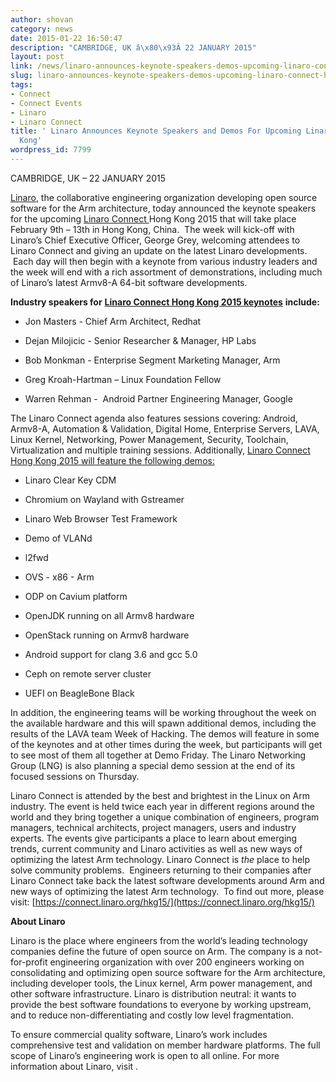 ```yaml
---
author: shovan
category: news
date: 2015-01-22 16:50:47
description: "CAMBRIDGE, UK â\x80\x93Â 22 JANUARY 2015"
layout: post
link: /news/linaro-announces-keynote-speakers-demos-upcoming-linaro-connect-hong-kong/
slug: linaro-announces-keynote-speakers-demos-upcoming-linaro-connect-hong-kong
tags:
- Connect
- Connect Events
- Linaro
- Linaro Connect
title: ' Linaro Announces Keynote Speakers and Demos For Upcoming Linaro Connect Hong
  Kong'
wordpress_id: 7799
---
```


CAMBRIDGE, UK – 22 JANUARY 2015

[Linaro](/), the collaborative engineering organization developing open source software for the Arm architecture, today announced the keynote speakers for the upcoming [Linaro Connect ](https://connect.linaro.org/hkg15/)Hong Kong 2015 that will take place February 9th – 13th in Hong Kong, China.  The week will kick-off with Linaro’s Chief Executive Officer, George Grey, welcoming attendees to Linaro Connect and giving an update on the latest Linaro developments.  Each day will then begin with a keynote from various industry leaders and the week will end with a rich assortment of demonstrations, including much of Linaro’s latest Armv8-A 64-bit software developments.

**Industry speakers for** [**Linaro Connect Hong Kong 2015 keynotes**](https://connect.linaro.org/hkg15/) **include:**

- Jon Masters - Chief Arm Architect, Redhat

- Dejan Milojicic - Senior Researcher & Manager, HP Labs

- Bob Monkman - Enterprise Segment Marketing Manager, Arm

- Greg Kroah-Hartman – Linux Foundation Fellow

- Warren Rehman -  Android Partner Engineering Manager, Google

The Linaro Connect agenda also features sessions covering: Android, Armv8-A, Automation & Validation, Digital Home, Enterprise Servers, LAVA, Linux Kernel, Networking, Power Management, Security, Toolchain, Virtualization and multiple training sessions. Additionally, [Linaro Connect Hong Kong 2015 will feature the following demos: ](https://connect.linaro.org/hkg15/)

- Linaro Clear Key CDM

- Chromium on Wayland with Gstreamer

- Linaro Web Browser Test Framework

- Demo of VLANd

- l2fwd

- OVS - x86 - Arm

- ODP on Cavium platform

- OpenJDK running on all Armv8 hardware

- OpenStack running on Armv8 hardware

- Android support for clang 3.6 and gcc 5.0

- Ceph on remote server cluster

- UEFI on BeagleBone Black

In addition, the engineering teams will be working throughout the week on the available hardware and this will spawn additional demos, including the results of the LAVA team Week of Hacking. The demos will feature in some of the keynotes and at other times during the week, but participants will get to see most of them all together at Demo Friday. The Linaro Networking Group (LNG) is also planning a special demo session at the end of its focused sessions on Thursday.

Linaro Connect is attended by the best and brightest in the Linux on Arm industry. The event is held twice each year in different regions around the world and they bring together a unique combination of engineers, program managers, technical architects, project managers, users and industry experts. The events give participants a place to learn about emerging trends, current community and Linaro activities as well as new ways of optimizing the latest Arm technology. Linaro Connect is _the_ place to help solve community problems.  Engineers returning to their companies after Linaro Connect take back the latest software developments around Arm and new ways of optimizing the latest Arm technology.  To find out more, please visit: [https://connect.linaro.org/hkg15/](https://connect.linaro.org/hkg15/)

**About Linaro**

Linaro is the place where engineers from the world’s leading technology companies define the future of open source on Arm. The company is a not-for-profit engineering organization with over 200 engineers working on consolidating and optimizing open source software for the Arm architecture, including developer tools, the Linux kernel, Arm power management, and other software infrastructure. Linaro is distribution neutral: it wants to provide the best software foundations to everyone by working upstream, and to reduce non-differentiating and costly low level fragmentation.

To ensure commercial quality software, Linaro’s work includes comprehensive test and validation on member hardware platforms. The full scope of Linaro’s engineering work is open to all online. For more information about Linaro, visit []().
